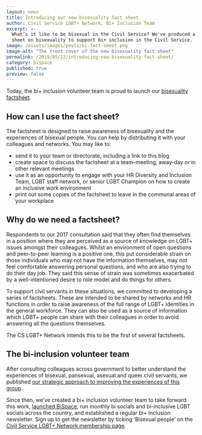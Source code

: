 ```yaml
---
layout: news
title: Introducing our new bisexuality fact sheet
author: Civil Service LGBT+ Network, Bi+ Inclusion Team
excerpt: >-
  What’s it like to be bisexual in the Civil Service? We've produced a new fact 
  sheet on bisexuality to support bi+ inclusion in the Civil Service.
image: /assets/images/posts/bi-fact-sheet.png
image-alt: "The front cover of the new bisexuality fact sheet"
permalink: /2019/05/22/introducing-new-bisexuality-fact-sheet/
category: bispace
published: true
preview: false
---
```

  
Today, the bi+ inclusion volunteer team is proud to launch our [bisexuality factsheet](/publication/bi-fact-sheet).

## How can I use the fact sheet?

The factsheet is designed to raise awareness of bisexuality and the experiences of bisexual people. You can help by distributing it with your colleagues and networks.
You may like to:

- send it to your team or directorate, including a link to this blog
- create space to discuss the factsheet at a team-meeting, away-day or in other relevant meetings
- use it as an opportunity to engage with your HR Diversity and Inclusion Team, LGBT staff network, or senior LGBT Champion on how to create an inclusive work environment
- print out some copies of the factsheet to leave in the communal areas of your workplace
 
## Why do we need a factsheet?
 
Respondents to our 2017 consultation said that they often find themselves in a position where they are perceived as a source of knowledge on LGBT+ issues amongst their colleagues. Whilst an environment of open questions and peer-to-peer learning is a positive one, this put considerable strain on those individuals who may not have the information themselves, may not feel comfortable answering personal questions, and who are also trying to do their day job. They said this sense of strain was sometimes exacerbated by a well-intentioned desire to role model and do things for others.

To support civil servants in these situations, we committed to developing a series of factsheets. These are intended to be shared by networks and HR functions in order to raise awareness of the full range of LGBT+ identities in the general workforce. They can also be used as a source of information which LGBT+ people can share with their colleagues in order to avoid answering all the questions themselves.

The CS LGBT+ Network intends this to be the first of several factsheets.
 
## The bi-inclusion volunteer team
 
After consulting colleagues across government to better understand the experiences of bisexual, pansexual, asexual and queer civil servants, we published [our strategic approach to improving the experiences of this group](/publication/improving-the-experiences-of-bisexual-civil-servants/).

Since then, we’ve created a bi+ inclusion volunteer team to take forward this work, [launched BiSpace](/2018/09/30/join-us-at-bispace), run monthly bi socials and bi-inclusive LGBT socials across the country, and established a regular bi+ inclusion newsletter. Sign up to get the newsletter by ticking ‘Bisexual people’ on the [Civil Service LGBT+ Network membership page](/join-us/).
 
